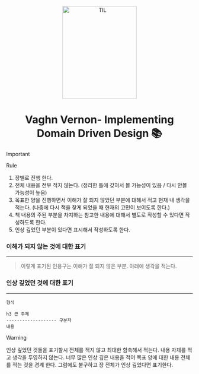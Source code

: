

<div align="center">
    <img src="https://github.com/christopher3810/DomainDrivenDesign/assets/61622657/c9536bc6-0022-43c2-bec9-1d6bd49d7b92" alt="TIL" width="200" height="250">
    <h1>Vaghn Vernon- Implementing Domain Driven Design 📚</h1>
</div>

>[!Important]
>Rule
>1. 장별로 진행 한다.
>2. 전체 내용을 전부 적지 않는다. (정리한 틀에 갖혀서 볼 가능성이 있음 / 다시 안볼 가능성이 높음)
>3. 목표한 양을 진행하면서 이해가 잘 되지 않았던 부분에 대해서 적고 현재 내 생각을 적는다. (나중에 다시 책을 찾게 되었을 때 현재의 고민이 보이도록 한다.)
>4. 책 내용의 주된 부분을 차지하는 참고한 내용에 대해서 별도로 작성할 수 있다면 작성하도록 한다.
>5. 인상 깊었던 부분이 있다면 표시해서 작성하도록 한다.

### 이해가 되지 않는 것에 대한 표기
---

>이렇게 표기된 인용구는 이해가 잘 되지 않은 부분. 
>아래에 생각을 적는다.

### 인상 깊었던 것에 대한 표기
---

```text
형식

h3 큰 주제
------------------- 구분자
내용
```

>[!warning]
>인상 깊었던 것들을 표기할시 전체를 적지 않고 최대한 함축해서 적는다.
>내용 자체를 적고 생각을 투영하지 않는다.
>너무 많은 인상 깊은 내용을 적어 목표 양에 대한 내용 전체를 적는 것을 경계 한다.
>그럼에도 불구하고 장 전체가 인상 깊었다면 표기한다.

